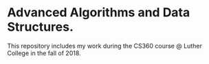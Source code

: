 # Advanced Algorithms and Data Structures.
This repository includes my work during the CS360 course @ Luther College in the fall of 2018.
